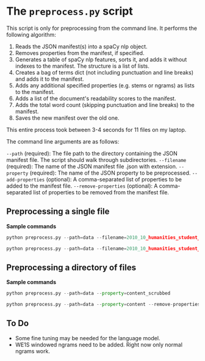 # The `preprocess.py` script

This script is only for preprocessing from the command line. It performs the following algorithm:

1. Reads the JSON manifest(s) into a spaCy nlp object.
2. Removes properties from the manifest, if specified.
3. Generates a table of spaCy nlp features, sorts it, and adds it without indexes to the manifest. The structure is a list of lists.
4. Creates a bag of terms dict (not including punctuation and line breaks) and adds it to the manifest.
5. Adds any additional specified properties (e.g. stems or ngrams) as lists to the manifest.
6. Adds a list of the document's readability scores to the manifest.
7. Adds the total word count (skipping punctuation and line breaks) to the manifest.    
8. Saves the new manifest over the old one.
    
This entire process took between 3-4 seconds for 11 files on my laptop.

The command line arguments are as follows:

`--path` (required): The file path to the directory containing the JSON manifest file. The script should walk through subdirectories.
`--filename` (required): The name of the JSON manifest file .json with extension.
`--property` (required): The name of the JSON property to be preprocessed.
`--add-properties` (optional): A comma-separated list of properties to be added to the manifest file.
`--remove-properties` (optional): A comma-separated list of properties to be removed from the manifest file.  

## Preprocessing a single file

**Sample commands**

```python
python preprocess.py --path=data --filename=2010_10_humanities_student_major_5_askreddit.json --property=content_scrubbed

python preprocess.py --path=data --filename=2010_10_humanities_student_major_5_askreddit.json --property=content --remove-properties=content_scrubbed
```

## Preprocessing a directory of files

**Sample commands**

```python
python preprocess.py --path=data --property=content_scrubbed

python preprocess.py --path=data --property=content --remove-properties=content_scrubbed
```

## To Do

- Some fine tuning may be needed for the language model.
- WE1S windowed ngrams need to be added. Right now only normal ngrams work.
